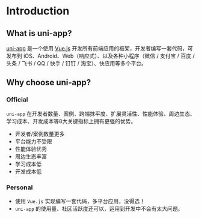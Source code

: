 # Introduction

## What is uni-app?

[uni-app](https://uniapp.dcloud.io/) 是一个使用 [Vue.js](https://vuejs.org) 开发所有前端应用的框架，开发者编写一套代码，可发布到 iOS、Android、Web（响应式）、以及各种小程序（微信 / 支付宝 / 百度 / 头条 / 飞书 / QQ / 快手 / 钉钉 / 淘宝）、快应用等多个平台。

## Why choose uni-app?

### Official

`uni-app` 在开发者数量、案例、跨端抹平度、扩展灵活性、性能体验、周边生态、学习成本、开发成本等8大关键指标上拥有更强的优势。

- 开发者/案例数量更多
- 平台能力不受限
- 性能体验优秀
- 周边生态丰富
- 学习成本低
- 开发成本低

### Personal

- 使用 `Vue.js` 实现编写一套代码，多平台应用，没得选！
- `uni-app` 的使用量、社区活跃度还可以，运用到开发中不会有太大问题。
